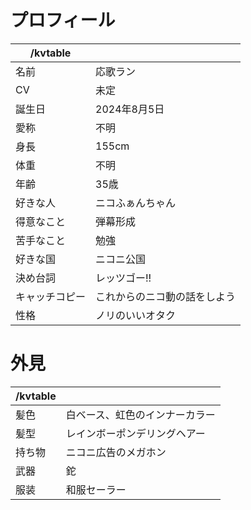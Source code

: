 # プロフィール

| /kvtable       |                              |
| -------------- | ---------------------------- |
| 名前           | 応歌ラン                     |
| CV             | 未定                         |
| 誕生日         | 2024年8月5日                 |
| 愛称           | 不明                         |
| 身長           | 155cm                        |
| 体重           | 不明                         |
| 年齢           | 35歳                         |
| 好きな人       | ニコふぁんちゃん             |
| 得意なこと     | 弾幕形成                     |
| 苦手なこと     | 勉強                         |
| 好きな国       | ニコニ公国                   |
| 決め台詞       | レッツゴー!!                 |
| キャッチコピー | これからのニコ動の話をしよう |
| 性格           | ノリのいいオタク             |

# 外見

| /kvtable |                                |
| -------- | ------------------------------ |
| 髪色     | 白ベース、虹色のインナーカラー |
| 髪型     | レインボーポンデリングヘアー   |
| 持ち物   | ニコニ広告のメガホン           |
| 武器     | 鉈                             |
| 服装     | 和服セーラー                   |
